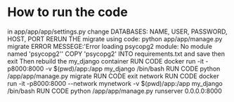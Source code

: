 # How to run the code
in app/app/app/settings.py  change DATABASES: NAME, USER, PASSWORD, HOST, PORT
RERUN THE migrate using code: python app/app/manage.py migrate
ERROR MESSEGE:'Error loading psycopg2 module: No module named 'psycopg2''
COPY 'psycopg2' INTO requirements.txt and save then exit 
Then rebuild the my_django container
RUN CODE   docker run -it -p8000:8000 -v $(pwd)/app:/app my_django /bin/bash
RUN CODE   python /app/app/manage.py migrate
RUN CODE   exit
network RUN CODE    docker run -it -p8000:8000 --network mynetwork -v $(pwd)/app:/app my_django /bin/bash
RUN CODE            python /app/app/manage.py runserver 0.0.0.0:8000

